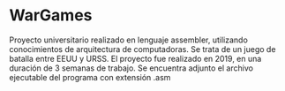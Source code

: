 # WarGames
Proyecto universitario realizado en lenguaje assembler, utilizando conocimientos de arquitectura de computadoras.
Se trata de un juego de batalla entre EEUU y URSS.
El proyecto fue realizado en 2019, en una duración de 3 semanas de trabajo.
Se encuentra adjunto el archivo ejecutable del programa con extensión .asm
